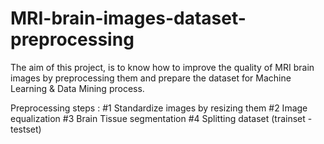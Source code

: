 # MRI-brain-images-dataset-preprocessing
The aim of this project, is to know how to improve the quality of MRI brain images by preprocessing them and prepare the dataset for Machine Learning &amp; Data Mining process.

Preprocessing steps :
#1 Standardize images by resizing them
#2 Image equalization
#3 Brain Tissue segmentation
#4 Splitting dataset (trainset - testset) 

